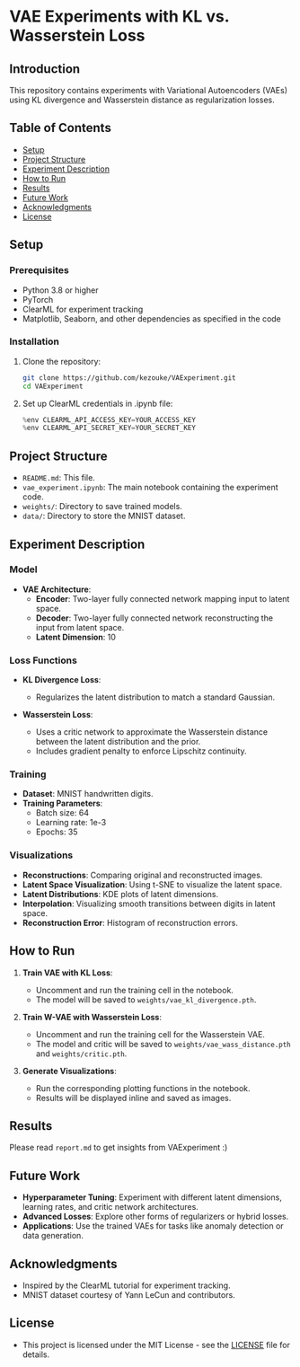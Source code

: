 # VAE Experiments with KL vs. Wasserstein Loss

## Introduction

This repository contains experiments with Variational Autoencoders (VAEs) using KL divergence and Wasserstein distance as regularization losses. 

## Table of Contents

- [Setup](#setup)
- [Project Structure](#project-structure)
- [Experiment Description](#experiment-description)
- [How to Run](#how-to-run)
- [Results](#results)
- [Future Work](#future-work)
- [Acknowledgments](#acknowledgments)
- [License](#license)

## Setup

### Prerequisites

- Python 3.8 or higher
- PyTorch
- ClearML for experiment tracking
- Matplotlib, Seaborn, and other dependencies as specified in the code

### Installation

1. Clone the repository:

   ```bash
   git clone https://github.com/kezouke/VAExperiment.git
   cd VAExperiment
   ```

3. Set up ClearML credentials in .ipynb file:

   ```python
   %env CLEARML_API_ACCESS_KEY=YOUR_ACCESS_KEY
   %env CLEARML_API_SECRET_KEY=YOUR_SECRET_KEY
   ```

## Project Structure

- `README.md`: This file.
- `vae_experiment.ipynb`: The main notebook containing the experiment code.
- `weights/`: Directory to save trained models.
- `data/`: Directory to store the MNIST dataset.

## Experiment Description

### Model

- **VAE Architecture**:
  - **Encoder**: Two-layer fully connected network mapping input to latent space.
  - **Decoder**: Two-layer fully connected network reconstructing the input from latent space.
  - **Latent Dimension**: 10

### Loss Functions

- **KL Divergence Loss**:
  - Regularizes the latent distribution to match a standard Gaussian.
  
- **Wasserstein Loss**:
  - Uses a critic network to approximate the Wasserstein distance between the latent distribution and the prior.
  - Includes gradient penalty to enforce Lipschitz continuity.

### Training

- **Dataset**: MNIST handwritten digits.
- **Training Parameters**:
  - Batch size: 64
  - Learning rate: 1e-3
  - Epochs: 35

### Visualizations

- **Reconstructions**: Comparing original and reconstructed images.
- **Latent Space Visualization**: Using t-SNE to visualize the latent space.
- **Latent Distributions**: KDE plots of latent dimensions.
- **Interpolation**: Visualizing smooth transitions between digits in latent space.
- **Reconstruction Error**: Histogram of reconstruction errors.

## How to Run

1. **Train VAE with KL Loss**:

   - Uncomment and run the training cell in the notebook.
   - The model will be saved to `weights/vae_kl_divergence.pth`.

2. **Train W-VAE with Wasserstein Loss**:

   - Uncomment and run the training cell for the Wasserstein VAE.
   - The model and critic will be saved to `weights/vae_wass_distance.pth` and `weights/critic.pth`.

3. **Generate Visualizations**:

   - Run the corresponding plotting functions in the notebook.
   - Results will be displayed inline and saved as images.

## Results

Please read `report.md` to get insights from VAExperiment :) 

## Future Work

- **Hyperparameter Tuning**: Experiment with different latent dimensions, learning rates, and critic network architectures.
- **Advanced Losses**: Explore other forms of regularizers or hybrid losses.
- **Applications**: Use the trained VAEs for tasks like anomaly detection or data generation.

## Acknowledgments

- Inspired by the ClearML tutorial for experiment tracking.
- MNIST dataset courtesy of Yann LeCun and contributors.

## License

- This project is licensed under the MIT License - see the [LICENSE](LICENSE) file for details.
